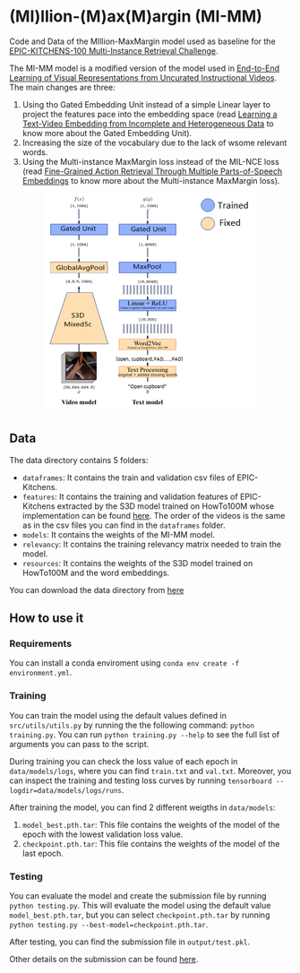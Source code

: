 # (MI)llion-(M)ax(M)argin (MI-MM)
Code and Data of the MIllion-MaxMargin model used as baseline for the [EPIC-KITCHENS-100 Multi-Instance Retrieval Challenge](https://competitions.codalab.org/competitions/26138#learn_the_details).

The MI-MM model is a modified version of the model used in [End-to-End Learning of Visual Representations from Uncurated Instructional Videos](https://www.di.ens.fr/willow/research/mil-nce/). The main changes are three:
1) Using tho Gated Embedding Unit instead of a simple Linear layer to project the features pace into the embedding space (read [Learning a Text-Video Embedding from
Incomplete and Heterogeneous Data](https://arxiv.org/pdf/1804.02516.pdf) to know more about the Gated Embedding Unit).
2) Increasing the size of the vocabulary due to the lack of wsome relevant words.
3) Using the Multi-instance MaxMargin loss instead of the MIL-NCE loss (read [Fine-Grained Action Retrieval Through Multiple Parts-of-Speech Embeddings](https://arxiv.org/pdf/1908.03477.pdf) to know more about the Multi-instance MaxMargin loss).

<p align="center">
  <img width="378" height="393" src="https://github.com/adrianofragomeni/MI-MM/blob/main/img/model.png?raw=true">
</p>

## Data
The data directory contains 5 folders:
* `dataframes`: It contains the train and validation csv files of EPIC-Kitchens.
* `features`: It contains the training and validation features of EPIC-Kitchens extracted by the S3D model trained on HowTo100M whose implementation can be found [here](https://github.com/antoine77340/S3D_HowTo100M). The order of the videos is the same as in the csv files you can find in the `dataframes` folder.
* `models`: It contains the weights of the MI-MM model.
* `relevancy`: It contains the training relevancy matrix needed to train the model.
* `resources`: It contains the weights of the S3D model trained on HowTo100M and the word embeddings.

You can download the data directory from [here](https://www.dropbox.com/s/e6cp3ddzakzqj5k/data.zip?dl=0)

## How to use it

### Requirements
You can install a conda enviroment using `conda env create -f environment.yml`.

### Training
You can train the model using the default values defined in `src/utils/utils.py` by running the the following command: `python training.py`. You can run `python training.py --help` to see the full list of arguments you can pass to the script.

During training you can check the loss value of each epoch in `data/models/logs`, where you can find `train.txt` and `val.txt`. Moreover, you can inspect the training and testing loss curves by running `tensorboard --logdir=data/models/logs/runs`.

After training the model, you can find 2 different weigths in `data/models`:
1) `model_best.pth.tar`: This file contains the weights of the model of the epoch with the lowest validation loss value.
2) `checkpoint.pth.tar`: This file contains the weights of the model of the last epoch.

### Testing
You can evaluate the model and create the submission file by running `python testing.py`. This will evaluate the model using the default value `model_best.pth.tar`, but you can select `checkpoint.pth.tar` by running `python testing.py --best-model=checkpoint.pth.tar`.

After testing, you can find the submission file in `output/test.pkl`.

Other details on the submission can be found [here](https://github.com/epic-kitchens/C5-Multi-Instance-Retrieval).
